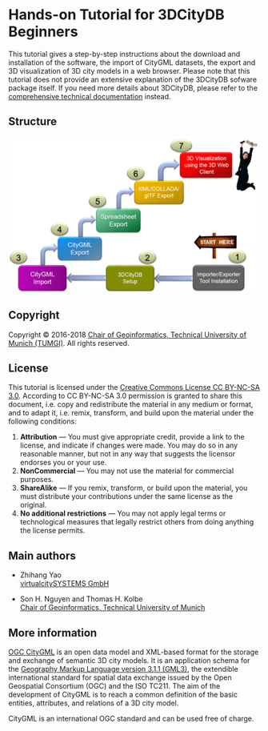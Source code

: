 Hands-on Tutorial for 3DCityDB Beginners
==================================
This tutorial gives a step-by-step instructions about the download and installation of the software, 
the import of CityGML datasets, the export and 3D visualization of 3D city models in a web browser. 
Please note that this tutorial does not provide an extensive explanation of the 3DCityDB sofware package itself. 
If you need more details about 3DCityDB, please refer to the 
[comprehensive technical documentation](https://github.com/3dcitydb/3dcitydb/tree/master/Documentation) 
instead. 

Structure
-------
<p align="center">
<img src="images/img1.png" width="800" />
</p>

Copyright
-----------------------------------

Copyright © 2016-2018 [Chair of Geoinformatics, Technical University of Munich (TUMGI)](https://www.gis.bgu.tum.de/). All rights reserved.

License
-------
This tutorial is licensed under the [ Creative Commons License CC BY-NC-SA 3.0](https://creativecommons.org/licenses/by-nc-sa/3.0/legalcode). According to CC BY-NC-SA 3.0 permission is granted to share this document, i.e. copy and redistribute the material in any medium or format, and to adapt it, i.e. remix, transform, and build upon the material under the following conditions:

1. **Attribution** — You must give appropriate credit, provide a link to the license, and indicate if changes were made. You may do so in any reasonable manner, but not in any way that suggests the licensor endorses you or your use. 
2. **NonCommercial** — You may not use the material for commercial purposes. 
3. **ShareAlike** — If you remix, transform, or build upon the material, you must distribute your contributions under the same license as the original. 
4. **No additional restrictions** — You may not apply legal terms or technological measures that legally restrict others from doing anything the license permits. 

Main authors
-----------------------------------

* Zhihang Yao
<br>[virtualcitySYSTEMS GmbH](https://www.virtualcitysystems.de/)


* Son H. Nguyen and Thomas H. Kolbe
<br>[Chair of Geoinformatics, Technical University of Munich](https://www.gis.bgu.tum.de/)


More information
----------------
[OGC CityGML](http://www.opengeospatial.org/standards/citygml) is an open data model and XML-based format for the storage and exchange of semantic 3D city models. It is an application schema for the [Geography Markup Language version 3.1.1 (GML3)](http://www.opengeospatial.org/standards/gml), the extendible international standard for spatial data exchange issued by the Open Geospatial Consortium (OGC) and the ISO TC211. The aim of the development of CityGML is to reach a common definition of the basic entities, attributes, and relations of a 3D city model.

CityGML is an international OGC standard and can be used free of charge.
